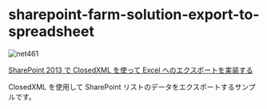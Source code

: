 # sharepoint-farm-solution-export-to-spreadsheet

![net461](https://img.shields.io/badge/.net-net461-green)

[SharePoint 2013 で ClosedXML を使って Excel へのエクスポートを実装する](https://blog.karamem0.dev/entry/2015/06/17/230000)

ClosedXML を使用して SharePoint リストのデータをエクスポートするサンプルです。
